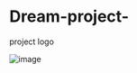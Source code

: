 # Dream-project-

project logo 

![image](https://github.com/user-attachments/assets/7c086fe6-a180-4722-b5d7-42ceee2e75e0)
